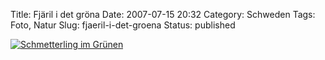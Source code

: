 Title: Fjäril i det gröna
Date: 2007-07-15 20:32
Category: Schweden
Tags: Foto, Natur
Slug: fjaeril-i-det-groena
Status: published

[![Schmetterling im
Grünen](/pic/fjariligront_s.jpg "Schmetterling im Grünen")](/pic/fjariligront_l.jpg)

